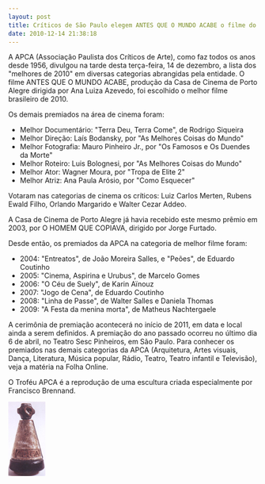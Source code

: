 ```yaml
---
layout: post
title: Críticos de São Paulo elegem ANTES QUE O MUNDO ACABE o filme do ano
date: 2010-12-14 21:38:18
---
```

A APCA (Associação Paulista dos Críticos de Arte), como faz todos os anos desde 1956, divulgou na tarde desta terça-feira, 14 de dezembro, a lista dos "melhores de 2010" em diversas categorias abrangidas pela entidade. O filme ANTES QUE O MUNDO ACABE, produção da Casa de Cinema de Porto Alegre dirigida por Ana Luiza Azevedo, foi escolhido o melhor filme brasileiro de 2010.

Os demais premiados na área de cinema foram:

* Melhor Documentário: "Terra Deu, Terra Come", de Rodrigo Siqueira
* Melhor Direção: Laís Bodansky, por "As Melhores Coisas do Mundo"
* Melhor Fotografia: Mauro Pinheiro Jr., por "Os Famosos e Os Duendes da Morte"
* Melhor Roteiro: Luis Bolognesi, por "As Melhores Coisas do Mundo"
* Melhor Ator: Wagner Moura, por "Tropa de Elite 2"
* Melhor Atriz: Ana Paula Arósio, por "Como Esquecer"

Votaram nas categorias de cinema os críticos: Luiz Carlos Merten, Rubens Ewald Filho, Orlando Margarido e Walter Cezar Addeo.

A Casa de Cinema de Porto Alegre já havia recebido este mesmo prêmio em 2003, por O HOMEM QUE COPIAVA, dirigido por Jorge Furtado.

Desde então, os premiados da APCA na categoria de melhor filme foram:

* 2004: "Entreatos", de João Moreira Salles, e "Peões", de Eduardo Coutinho
* 2005: "Cinema, Aspirina e Urubus", de Marcelo Gomes
* 2006: "O Céu de Suely", de Karin Aïnouz
* 2007: "Jogo de Cena", de Eduardo Coutinho
* 2008: "Linha de Passe", de Walter Salles e Daniela Thomas
* 2009: "A Festa da menina morta", de Matheus Nachtergaele

A cerimônia de premiação acontecerá no início de 2011, em data e local ainda a serem definidos. A premiação do ano passado ocorreu no último dia 6 de abril, no Teatro Sesc Pinheiros, em São Paulo.
Para conhecer os premiados nas demais categorias da APCA (Arquitetura, Artes visuais, Dança, Literatura, Música popular, Rádio, Teatro, Teatro infantil e Televisão), veja a matéria na Folha Online.

O Troféu APCA é a reprodução de uma escultura criada especialmente por Francisco Brennand.

![](/uploads/apca.jpg)